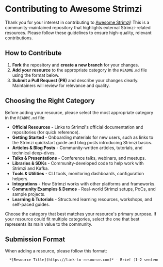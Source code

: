 # Contributing to Awesome Strimzi

Thank you for your interest in contributing to [Awesome Strimzi](https://github.com/strimzi/awesome-strimzi)!
This is a community-maintained repository that highlights external Strimzi-related resources.
Please follow these guidelines to ensure high-quality, relevant contributions.

## How to Contribute

1. **Fork** the repository and **create a new branch** for your changes.  
2. **Add your resource** to the appropriate category in the `README.md` file using the format below.  
3. **Submit a Pull Request (PR)** and describe your changes clearly. Maintainers will review for relevance and quality.

## Choosing the Right Category

Before adding your resource, please select the most appropriate category in the `README.md` file:

- **Official Resources** - Links to Strimzi's official documentation and repositories (for quick reference).
- **Getting Started** - Onboarding materials for new users, such as links to the Strimzi quickstart guide and blog posts introducing Strimzi basics.
- **Articles & Blog Posts** - Community-written articles, tutorials, and technical deep-dives.
- **Talks & Presentations** - Conference talks, webinars, and meetups.
- **Libraries & SDKs** - Community-developed code to help work with Strimzi and Kafka.
- **Tools & Utilities** - CLI tools, monitoring dashboards, configuration helpers.
- **Integrations** - How Strimzi works with other platforms and frameworks.
- **Community Examples & Demos** - Real-world Strimzi setups, PoCs, and sample projects.
- **Learning & Tutorials** - Structured learning resources, workshops, and self-paced guides.

Choose the category that best matches your resource's primary purpose.
If your resource could fit multiple categories, select the one that best represents its main value to the community.

## Submission Format

When adding a resource, please follow this format:

```markdown
- *[Resource Title](https://link-to-resource.com)* - Brief (1–2 sentences) description of what the resource covers.  
